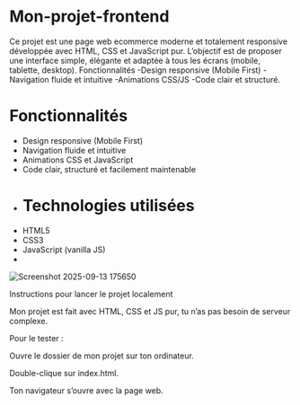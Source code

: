 # Mon-projet-frontend
Ce projet est une page web ecommerce moderne et totalement responsive développée avec HTML, CSS et JavaScript pur.   L’objectif est de proposer une interface simple, élégante et adaptée à tous les écrans (mobile, tablette, desktop). Fonctionnalités -Design responsive (Mobile First) -Navigation fluide et intuitive -Animations CSS/JS -Code clair et structuré.

# Fonctionnalités
- Design responsive (Mobile First)  
- Navigation fluide et intuitive  
- Animations CSS et JavaScript  
- Code clair, structuré et facilement maintenable
- # Technologies utilisées
- HTML5  
- CSS3  
- JavaScript (vanilla JS)
- 
![Screenshot 2025-09-13 175650](https://github.com/user-attachments/assets/38781193-e9d1-4cb3-beb4-494e77ca033d)

Instructions pour lancer le projet localement

Mon projet est fait avec HTML, CSS et JS pur, tu n’as pas besoin de serveur complexe.

Pour le tester :

Ouvre le dossier de mon projet sur ton ordinateur.

Double-clique sur index.html.

Ton navigateur s’ouvre avec la page web.
